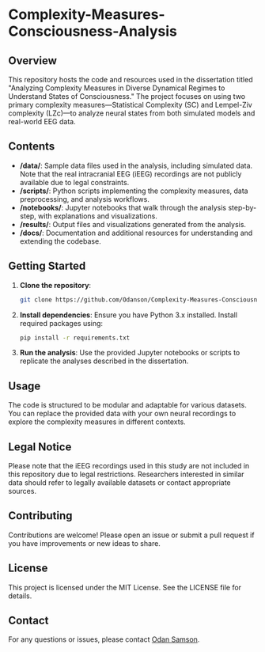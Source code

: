 # Complexity-Measures-Consciousness-Analysis

## Overview
This repository hosts the code and resources used in the dissertation titled "Analyzing Complexity Measures in Diverse Dynamical Regimes to Understand States of Consciousness." The project focuses on using two primary complexity measures—Statistical Complexity (SC) and Lempel-Ziv complexity (LZc)—to analyze neural states from both simulated models and real-world EEG data.

## Contents
- **/data/**: Sample data files used in the analysis, including simulated data. Note that the real intracranial EEG (iEEG) recordings are not publicly available due to legal constraints.
- **/scripts/**: Python scripts implementing the complexity measures, data preprocessing, and analysis workflows.
- **/notebooks/**: Jupyter notebooks that walk through the analysis step-by-step, with explanations and visualizations.
- **/results/**: Output files and visualizations generated from the analysis.
- **/docs/**: Documentation and additional resources for understanding and extending the codebase.

## Getting Started
1. **Clone the repository**: 
    ```bash
    git clone https://github.com/Odanson/Complexity-Measures-Consciousness-Analysis.git
    ```
2. **Install dependencies**:
    Ensure you have Python 3.x installed. Install required packages using:
    ```bash
    pip install -r requirements.txt
    ```
3. **Run the analysis**:
    Use the provided Jupyter notebooks or scripts to replicate the analyses described in the dissertation.

## Usage
The code is structured to be modular and adaptable for various datasets. You can replace the provided data with your own neural recordings to explore the complexity measures in different contexts.

## Legal Notice
Please note that the iEEG recordings used in this study are not included in this repository due to legal restrictions. Researchers interested in similar data should refer to legally available datasets or contact appropriate sources.

## Contributing
Contributions are welcome! Please open an issue or submit a pull request if you have improvements or new ideas to share.

## License
This project is licensed under the MIT License. See the LICENSE file for details.

## Contact
For any questions or issues, please contact [Odan Samson](mailto:odansamson@gmail.com).
